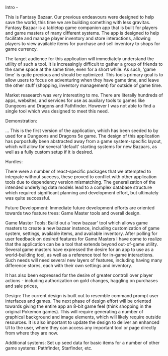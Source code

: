Intro - 

This is Fantasy Bazaar. Our previous endeavours were designed to help save the world, this time we are building something with less gravitas. Fantasy Bazaar is a tabletop game companion app that is built for players and game masters of many different systems. The app is designed to help facilitate and manage player inventory and store interactions, allowing players to view available items for purchase and sell inventory to shops for game currency.

The target audience for this application will immediately understand the utility of such a tool. It is increasingly difficult to gather a group of friends to the same space at the same time, even for a short while. As such, 'game time' is quite precious and should be optimized. This tools primary goal is to allow users to focus on adventuring when they have game time, and leave the other stuff (shopping, inventory management) for outside of game time.

Market reasearch was very interesting to me. There are literally hundreds of apps, websites, and services for use as auxilary tools to games like Dungeons and Dragons and Pathfinder. However I was not able to find a single tool which was designed to meet this need.

Demonstration: 

...
This is the first version of the application, which has been seeded to by used for a Dungeons and Dragons 5e game. The design of this application has purposfully been abstracted away from a game system-specific layout, which will allow for several 'default' starting systems for new Bazaars, as well as a fully custom setup if it is desired.

Hurdles: 

There were a number of react-specific packages that we attempted to integrate without success, these proved to conflict with other application tools due to dependency version mismatching. The generalization of the intended underlying data models lead to a complex database structure which required significant planning and development effort, but ultimately was quite successful. 

Future Development:
Immediate future development efforts are oriented towards two feature trees: Game Master tools and overall design. 

Game Master Tools: Build out a 'new bazaar' tool which allows game masters to create a new bazaar instance, including customization of game system, settings, available items, and available inventory. After polling for user feedback on desired features for Game Masters I have come to realize that the application can be a tool that extends beyond out-of-game utility. Several game masters have expressed the desire for an app to use as a world-building tool, as well as a reference tool for in-game interactions. Such needs will need several new layers of features, including having many difference stores, each with their own settings and inventory. 

It has also been expressed for the desire of greater controll over player actions - including authorization on gold changes, haggling on purchases and sale prices, 


Design: The current design is built out to resemble command prompt user interfaces and games. The next phase of design effort will be oriented towards giving the entire app an 8-bit game feel (think shopping in the original Pokemon games). This will require generating a number of graphical background and image elements, which will likely require outside resources.
It is also important to update the design to deliver an enhanced UI to the user, where they can access any important tool or page directly from where they are now.


Additional systems: Set up seed data for basic items for a number of other game systems: Pathfinder, Starfinder, etc.